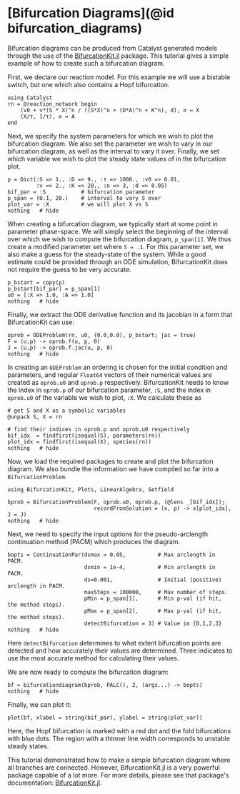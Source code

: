 # [Bifurcation Diagrams](@id bifurcation_diagrams)
Bifurcation diagrams can be produced from Catalyst generated models through the
use of the [BifurcationKit.jl](https://bifurcationkit.github.io/BifurcationKitDocs.jl/stable/)
package. This tutorial gives a simple example of how to create such a
bifurcation diagram.

First, we declare our reaction model. For this example we will use a bistable
switch, but one which also contains a Hopf bifurcation.
```@example ex1
using Catalyst
rn = @reaction_network begin
    (v0 + v*(S * X)^n / ((S*X)^n + (D*A)^n + K^n), d), ∅ ↔ X
    (X/τ, 1/τ), ∅ ↔ A
end
```
Next, we specify the system parameters for which we wish to plot the bifurcation
diagram. We also set the parameter we wish to vary in our bifurcation diagram,
as well as the interval to vary it over. Finally, we set which variable we wish
to plot the steady state values of in the bifurcation plot.
```@example ex1
p = Dict(:S => 1., :D => 9., :τ => 1000., :v0 => 0.01,
         :v => 2., :K => 20., :n => 3, :d => 0.05)
bif_par = :S           # bifurcation parameter
p_span = (0.1, 20.)    # interval to vary S over
plot_var = :X          # we will plot X vs S
nothing   # hide
```
When creating a bifurcation diagram, we typically start at some point in
parameter phase-space. We will simply select the beginning of the interval over
which we wish to compute the bifurcation diagram, `p_span[1]`. We thus create a
modified parameter set where `S = .1`. For this parameter set, we also make a
guess for the steady-state of the system. While a good estimate could be
provided through an ODE simulation, BifurcationKit does not require the guess to
be very accurate.
```@example ex1
p_bstart = copy(p)
p_bstart[bif_par] = p_span[1]
u0 = [:X => 1.0, :A => 1.0]
nothing   # hide
```
Finally, we extract the ODE derivative function and its jacobian in a form that
BifurcationKit can use:
```@example ex1
oprob = ODEProblem(rn, u0, (0.0,0.0), p_bstart; jac = true)
F = (u,p) -> oprob.f(u, p, 0)
J = (u,p) -> oprob.f.jac(u, p, 0)
nothing   # hide
```

In creating an `ODEProblem` an ordering is chosen for the initial condition and
parameters, and regular `Float64` vectors of their numerical values are created
as `oprob.u0` and `oprob.p` respectively. BifurcationKit needs to know the index
in `oprob.p` of our bifurcation parameter, `:S`, and the index in `oprob.u0` of
the variable we wish to plot, `:X`. We calculate these as
```@example ex1
# get S and X as a symbolic variables
@unpack S, X = rn

# find their indices in oprob.p and oprob.u0 respectively
bif_idx  = findfirst(isequal(S), parameters(rn))
plot_idx = findfirst(isequal(X), species(rn))
nothing   # hide
```

Now, we load the required packages to create and plot the bifurcation diagram.
We also bundle the information we have compiled so far into a
`BifurcationProblem`.
```@example ex1
using BifurcationKit, Plots, LinearAlgebra, Setfield

bprob = BifurcationProblem(F, oprob.u0, oprob.p, (@lens _[bif_idx]);
                           recordFromSolution = (x, p) -> x[plot_idx], J = J)
nothing   # hide
```
Next, we need to specify the input options for the pseudo-arclength continuation method (PACM) which produces the diagram.
```@example ex1
bopts = ContinuationPar(dsmax = 0.05,          # Max arclength in PACM.
                        dsmin = 1e-4,          # Min arclength in PACM.
                        ds=0.001,              # Initial (positive) arclength in PACM.
                        maxSteps = 100000,     # Max number of steps.
                        pMin = p_span[1],      # Min p-val (if hit, the method stops).
                        pMax = p_span[2],      # Max p-val (if hit, the method stops).
                        detectBifurcation = 3) # Value in {0,1,2,3}
nothing   # hide
```
Here `detectBifurcation` determines to what extent bifurcation points are
detected and how accurately their values are determined. Three indicates to use the most
accurate method for calculating their values.

We are now ready to compute the bifurcation diagram:
```@example ex1
bf = bifurcationdiagram(bprob, PALC(), 2, (args...) -> bopts)
nothing   # hide
```
Finally, we can plot it:
```@example ex1
plot(bf, xlabel = string(bif_par), ylabel = string(plot_var))
```

Here, the Hopf bifurcation is marked with a red dot and the fold bifurcations
with blue dots. The region with a thinner line width corresponds to unstable
steady states.

This tutorial demonstrated how to make a simple bifurcation diagram where all
branches are connected. However, BifurcationKit.jl is a very powerful package
capable of a lot more. For more details, please see that package's
documentation:
[BifurcationKit.jl](https://bifurcationkit.github.io/BifurcationKitDocs.jl/dev/).
